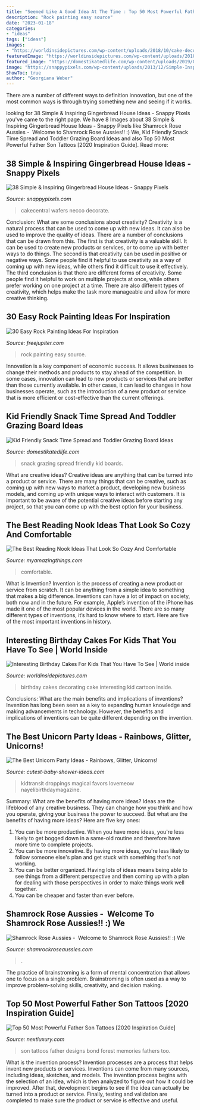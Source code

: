 ```yaml
---
title: "Seemed Like A Good Idea At The Time : Top 50 Most Powerful Father Son Tattoos [2020 Inspiration Guide]"
description: "Rock painting easy source"
date: "2023-01-18"
categories:
- "ideas"
tags: ["ideas"]
images:
- "https://worldinsidepictures.com/wp-content/uploads/2018/10/cake-decorating-ideas-for-kids-beautiful-crayon-cake-and-other-great-cake-ideas-of-cake-decorating-ideas-for-kids.jpg"
featuredImage: "https://worldinsidepictures.com/wp-content/uploads/2018/10/cake-decorating-ideas-for-kids-beautiful-crayon-cake-and-other-great-cake-ideas-of-cake-decorating-ideas-for-kids.jpg"
featured_image: "https://domestikatedlife.com/wp-content/uploads/2019/09/Kids-Grazing-Board-5.jpg"
image: "https://snappypixels.com/wp-content/uploads/2013/12/Simple-Inspiring-Gingerbread-House-Ideas-16.jpg"
ShowToc: true
author: "Georgiana Weber"
---
```



There are a number of different ways to definition innovation, but one of the most common ways is through trying something new and seeing if it works.

	

		
looking for 38 Simple &amp; Inspiring Gingerbread House Ideas - Snappy Pixels you've came to the right page. We have 8 Images about 38 Simple &amp; Inspiring Gingerbread House Ideas - Snappy Pixels like Shamrock Rose Aussies - ﻿﻿﻿ Welcome to Shamrock Rose Aussies!! :) We, Kid Friendly Snack Time Spread and Toddler Grazing Board Ideas and also Top 50 Most Powerful Father Son Tattoos [2020 Inspiration Guide]. Read more:
		
    
## 38 Simple &amp; Inspiring Gingerbread House Ideas - Snappy Pixels

<img loading=lazy src="https://snappypixels.com/wp-content/uploads/2013/12/Simple-Inspiring-Gingerbread-House-Ideas-16.jpg" onerror="this.onerror=null;this.src='https://tse4.mm.bing.net/th?id=OIP.pEfAwCInYZgIrwg3eUYQYQHaJ4&amp;pid=15.1';" alt="38 Simple &amp; Inspiring Gingerbread House Ideas - Snappy Pixels">

_Source: snappypixels.com_

>cakecentral wafers necco decorate. 

	

Conclusion: What are some conclusions about creativity?
Creativity is a natural process that can be used to come up with new ideas. It can also be used to improve the quality of ideas. There are a number of conclusions that can be drawn from this. The first is that creativity is a valuable skill. It can be used to create new products or services, or to come up with better ways to do things. The second is that creativity can be used in positive or negative ways. Some people find it helpful to use creativity as a way of coming up with new ideas, while others find it difficult to use it effectively. The third conclusion is that there are different forms of creativity. Some people find it helpful to work on multiple projects at once, while others prefer working on one project at a time. There are also different types of creativity, which helps make the task more manageable and allow for more creative thinking.

    
## 30 Easy Rock Painting Ideas For Inspiration

<img loading=lazy src="http://www.freejupiter.com/wp-content/uploads/2017/03/Rock-Painting-Ideas-1-2.jpg" onerror="this.onerror=null;this.src='https://tse2.mm.bing.net/th?id=OIP.UjKm_7HtWnA4QbiQzZGJIQHaLG&amp;pid=15.1';" alt="30 Easy Rock Painting Ideas For Inspiration">

_Source: freejupiter.com_

>rock painting easy source. 

	

Innovation is a key component of economic success. It allows businesses to change their methods and products to stay ahead of the competition. In some cases, innovation can lead to new products or services that are better than those currently available. In other cases, it can lead to changes in how businesses operate, such as the introduction of a new product or service that is more efficient or cost-effective than the current offerings.

    
## Kid Friendly Snack Time Spread And Toddler Grazing Board Ideas

<img loading=lazy src="https://domestikatedlife.com/wp-content/uploads/2019/09/Kids-Grazing-Board-5.jpg" onerror="this.onerror=null;this.src='https://tse3.mm.bing.net/th?id=OIP.zzSF682yLYor7keCN4QuKgHaJ4&amp;pid=15.1';" alt="Kid Friendly Snack Time Spread and Toddler Grazing Board Ideas">

_Source: domestikatedlife.com_

>snack grazing spread friendly kid boards. 

	

What are creative ideas?
Creative ideas are anything that can be turned into a product or service. There are many things that can be creative, such as coming up with new ways to market a product, developing new business models, and coming up with unique ways to interact with customers. It is important to be aware of the potential creative ideas before starting any project, so that you can come up with the best option for your business.

    
## The Best Reading Nook Ideas That Look So Cozy And Comfortable

<img loading=lazy src="https://myamazingthings.com/wp-content/uploads/2017/08/reading-nook-1.jpg" onerror="this.onerror=null;this.src='https://tse4.mm.bing.net/th?id=OIP.JD1wRUfK2Ii-OrY7kW0nCAHaLJ&amp;pid=15.1';" alt="The Best Reading Nook Ideas That Look So Cozy And Comfortable">

_Source: myamazingthings.com_

>comfortable. 

	

What is Invention?
Invention is the process of creating a new product or service from scratch. It can be anything from a simple idea to something that makes a big difference. Inventions can have a lot of impact on society, both now and in the future. For example, Apple’s invention of the iPhone has made it one of the most popular devices in the world. There are so many different types of inventions, it’s hard to know where to start. Here are five of the most important inventions in history.

    
## Interesting Birthday Cakes For Kids That You Have To See | World Inside

<img loading=lazy src="https://worldinsidepictures.com/wp-content/uploads/2018/10/cake-decorating-ideas-for-kids-beautiful-crayon-cake-and-other-great-cake-ideas-of-cake-decorating-ideas-for-kids.jpg" onerror="this.onerror=null;this.src='https://tse2.mm.bing.net/th?id=OIP.b7p-xw5arwf8lw2K6x2MFQHaJ5&amp;pid=15.1';" alt="Interesting Birthday Cakes For Kids That You Have To See | World inside">

_Source: worldinsidepictures.com_

>birthday cakes decorating cake interesting kid cartoon inside. 

	

Conclusions: What are the main benefits and implications of inventions?
Invention has long been seen as a key to expanding human knowledge and making advancements in technology. However, the benefits and implications of inventions can be quite different depending on the invention.

    
## The Best Unicorn Party Ideas - Rainbows, Glitter, Unicorns!

<img loading=lazy src="https://www.cutest-baby-shower-ideas.com/images/unicorndroppings.jpg" onerror="this.onerror=null;this.src='https://tse3.mm.bing.net/th?id=OIP.YiB-SpoXXmJLUzPhPXtNgQHaLH&amp;pid=15.1';" alt="The Best Unicorn Party Ideas - Rainbows, Glitter, Unicorns!">

_Source: cutest-baby-shower-ideas.com_

>kidtransit droppings magical favors lovemeow nayelibirthdaymagazine. 

	

Summary: What are the benefits of having more ideas?
Ideas are the lifeblood of any creative business. They can change how you think and how you operate, giving your business the power to succeed. But what are the benefits of having more ideas? Here are five key ones:
1. You can be more productive. When you have more ideas, you're less likely to get bogged down in a same-old routine and therefore have more time to complete projects.
2. You can be more innovative. By having more ideas, you're less likely to follow someone else's plan and get stuck with something that's not working.
3. You can be better organized. Having lots of ideas means being able to see things from a different perspective and then coming up with a plan for dealing with those perspectives in order to make things work well together.
4. You can be cheaper and faster than ever before.

    
## Shamrock Rose Aussies - ﻿﻿﻿ Welcome To Shamrock Rose Aussies!! :) We

<img loading=lazy src="http://shamrockroseaussies.com/yahoo_site_admin/assets/images/DSC_0057.67200721_std.JPG" onerror="this.onerror=null;this.src='https://tse2.mm.bing.net/th?id=OIP.frxP2Yo9x5koqhpba3nYWQHaFS&amp;pid=15.1';" alt="Shamrock Rose Aussies - ﻿﻿﻿ Welcome to Shamrock Rose Aussies!! :) We">

_Source: shamrockroseaussies.com_

>. 

	

The practice of brainstroming is a form of mental concentration that allows one to focus on a single problem. Brainstroming is often used as a way to improve problem-solving skills, creativity, and decision making.

    
## Top 50 Most Powerful Father Son Tattoos [2020 Inspiration Guide]

<img loading=lazy src="http://nextluxury.com/wp-content/uploads/forest-father-son-tattoos-with-sunset-on-arm.jpg" onerror="this.onerror=null;this.src='https://tse2.mm.bing.net/th?id=OIP.qM2gCEZLJUuDXI43ZdLSgwAAAA&amp;pid=15.1';" alt="Top 50 Most Powerful Father Son Tattoos [2020 Inspiration Guide]">

_Source: nextluxury.com_

>son tattoos father designs bond forest memories fathers too. 

	

What is the invention process?
Invention processes are a process that helps invent new products or services. Inventions can come from many sources, including ideas, sketches, and models. The invention process begins with the selection of an idea, which is then analyzed to figure out how it could be improved. After that, development begins to see if the idea can actually be turned into a product or service. Finally, testing and validation are completed to make sure the product or service is effective and useful.

